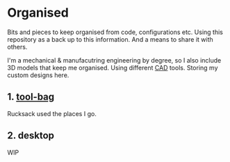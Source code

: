 # Organised

Bits and pieces to keep organised from code, configurations etc. Using this repository as a back up to this information. And a means to share it with others.

I'm a mechanical & manufacutring engineering by degree, so I also include 3D models that keep me organised. Using different [CAD](https://www.thefreedictionary.com/Computer-Aided+Design) tools. Storing my custom designs here.

## 1. [tool-bag](https://github.com/MadeforMaking/organised/tree/master/tool-bag/)

Rucksack used the places I go.

## 2. desktop

WIP
